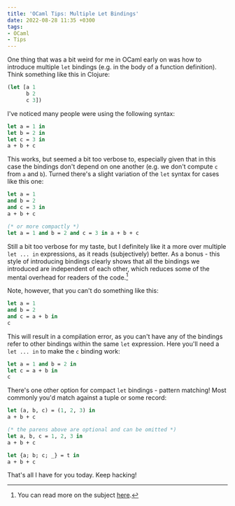 ```yaml
---
title: 'OCaml Tips: Multiple Let Bindings'
date: 2022-08-28 11:35 +0300
tags:
- OCaml
- Tips
---
```


One thing that was a bit weird for me in OCaml early on was how to introduce
multiple `let` bindings (e.g. in the body of a function definition). Think
something like this in Clojure:

```clojure
(let [a 1
      b 2
      c 3])
```

I've noticed many people were using the following syntax:

``` ocaml
let a = 1 in
let b = 2 in
let c = 3 in
a + b + c
```

This works, but seemed a bit too verbose to, especially given that in this case
the bindings don't depend on one another (e.g. we don't compute `c` from `a`
and `b`). Turned there's a slight variation of the `let` syntax for cases like
this one:

``` ocaml
let a = 1
and b = 2
and c = 3 in
a + b + c

(* or more compactly *)
let a = 1 and b = 2 and c = 3 in a + b + c
```

Still a bit too verbose for my taste, but I definitely like it a more over
multiple `let ... in` expressions, as it reads (subjectively) better. As a
bonus - this style of introducing bindings clearly shows that all the bindings
we introduced are independent of each other, which reduces some of the mental
overhead for readers of the code.[^1]

Note, however, that you can't do something like this:

``` ocaml
let a = 1
and b = 2
and c = a + b in
c
```

This will result in a compilation error, as you can't have any of the bindings
refer to other bindings within the same `let` expression. Here you'll need a
`let ... in` to make the `c` binding work:

``` ocaml
let a = 1 and b = 2 in
let c = a + b in
c
```

There's one other option for compact `let` bindings - pattern matching! Most
commonly you'd match against a tuple or some record:

``` ocaml
let (a, b, c) = (1, 2, 3) in
a + b + c

(* the parens above are optional and can be omitted *)
let a, b, c = 1, 2, 3 in
a + b + c

let {a; b; c; _} = t in
a + b + c
```

That's all I have for you today. Keep hacking!

[^1]: You can read more on the subject [here](https://v2.ocaml.org/manual/expr.html#sss:expr-localdef).

